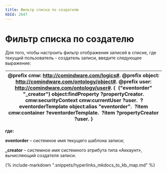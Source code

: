 ```yaml
---
title: Фильтр списка по создателю
kbId: 2647
---
```


# Фильтр списка по создателю

Для того, чтобы настроить фильтр отображения записей в списке, где текущий пользователь - создатель записи, введите следующее выражение:

| @prefix cmw: <http://comindware.com/logics#>. @prefix object: <http://comindware.com/ontology/object#>. @prefix user: <http://comindware.com/ontology/user#>. {  ("eventorder" "\_creator") object:findProperty ?propertyCreator.  cmw:securityContext cmw:currentUser ?user.  ?eventorderTemplate object:alias "eventorder".  ?item cmw:container ?eventorderTemplate.  ?item ?propertyCreator ?user. } |
| --- |

 **где:**

 **eventorder** – системное имя текущего шаблона записи;

 **\_creator** – системное имя системного атрибута типа «Аккаунт», вычисляющий создателя записи.

{% include-markdown ".snippets/hyperlinks_mkdocs_to_kb_map.md" %}
